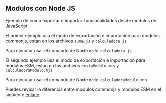 ## Modulos con Node JS

Ejemplo de como exportar e importar funcionalidades desde modulos de JavaScript

El primer ejemplo usa el modo de exportación e importación para modulos commonjs, estan en los archivos `suma.js` y `calculadora.js`

Para ejecutar usar el comando de Node `node calculadora.js`

El segundo ejemplo usa el modo de exportación e importación para modulos ESM, estan en los archivos `restaModulo.mjs` y `calculadoraModulo.mjs`

Para ejecutar usar el comando de Node `node calculadoraModulo.mjs`

Puedes revisar la diferencia entre modulos commonjs y modulos ESM en el siguiente [enlace](https://lenguajejs.com/automatizadores/introduccion/commonjs-vs-es-modules/)
